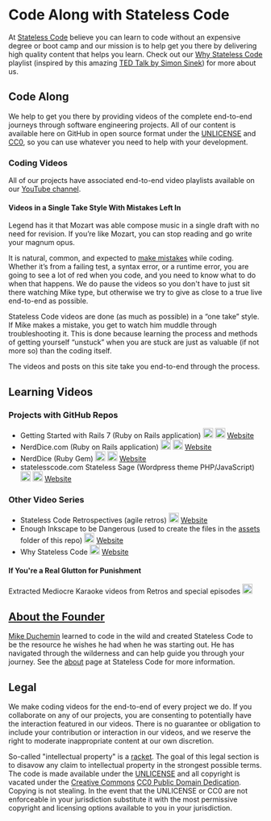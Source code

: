 
# Code Along with Stateless Code
At [Stateless Code](https://statelesscode.com/) believe you can learn to code without an expensive degree or boot camp and our mission is to help get you there by delivering high quality content that helps you learn. Check out our [Why Stateless Code](https://youtube.com/playlist?list=PL9kkbu1kLUeO5Htd6ZHJVZO1hrAGkFS1z) playlist \(inspired by this amazing [TED Talk by Simon Sinek](https://www.ted.com/talks/simon_sinek_how_great_leaders_inspire_action/c?language=en)\) for more about us.  

## Code Along
We help to get you there by providing videos of the complete end-to-end journeys through software engineering projects. All of our content is available here on GitHub in open source format under the [UNLICENSE](https://unlicense.org/) and [CC0](https://creativecommons.org/share-your-work/public-domain/cc0/), so you can use whatever you need to help with your development.

### Coding Videos
All of our projects have associated end-to-end video playlists available on our [YouTube channel](https://www.youtube.com/statelesscode).

#### Videos in a Single Take Style With Mistakes Left In
Legend has it that Mozart was able compose music in a single draft with no need for revision. If you’re like Mozart, you can stop reading and go write your magnum opus.

It is natural, common, and expected to [make mistakes](https://youtu.be/-9bgFkLaWXY) while coding. Whether it’s from a failing test, a syntax error, or a runtime error, you are going to see a lot of red when you code, and you need to know what to do when that happens. We do pause the videos so you don't have to just sit there watching Mike type, but otherwise we try to give as close to a true live end-to-end as possible.

Stateless Code videos are done (as much as possible) in a “one take” style. If Mike makes a mistake, you get to watch him muddle through troubleshooting it. This is done because learning the process and methods of getting yourself “unstuck” when you are stuck are just as valuable (if not more so) than the coding itself.

The videos and posts on this site take you end-to-end through the process.

## Learning Videos
### Projects with GitHub Repos
- Getting Started with Rails 7 (Ruby on Rails application) <a href="https://github.com/statelesscode/rails-7-getting-started" target="_blank" rel="noreferrer"><img src="https://raw.githubusercontent.com/danielcranney/readme-generator/main/public/icons/socials/github.svg" width="20" height="20" alt="GitHub Icon" /></a> <a href="https://youtube.com/playlist?list=PL9kkbu1kLUePk2NNqMT14iL3Dis2mbMdK" target="_blank"><img src="https://raw.githubusercontent.com/danielcranney/readme-generator/main/public/icons/socials/youtube.svg" width="20" height="20" alt="YouTube Icon" /></a> <a href="https://statelesscode.com/videos/getting-started-with-rails-7/" target="_blank">Website</a>
- NerdDice.com (Ruby on Rails application) <a href="https://github.com/statelesscode/nerd_dice_dot_com" target="_blank" rel="noreferrer"><img src="https://raw.githubusercontent.com/danielcranney/readme-generator/main/public/icons/socials/github.svg" width="20" height="20" alt="GitHub Icon" /></a> <a href="https://youtube.com/playlist?list=PL9kkbu1kLUeMJFb0GT8ZMzrsSKJaxjOKH" target="_blank"><img src="https://raw.githubusercontent.com/danielcranney/readme-generator/main/public/icons/socials/youtube.svg" width="20" height="20" alt="YouTube Icon" /></a> <a href="https://statelesscode.com/videos/nerd-dice-dot-com/" target="_blank">Website</a>
- NerdDice (Ruby Gem) <a href="https://github.com/statelesscode/nerd_dice" target="_blank" rel="noreferrer"><img src="https://raw.githubusercontent.com/danielcranney/readme-generator/main/public/icons/socials/github.svg" width="20" height="20" alt="GitHub Icon" /></a> <a href="https://youtube.com/playlist?list=PL9kkbu1kLUeOnUtMpAnJOCtHdThx1Efkt" target="_blank"><img src="https://raw.githubusercontent.com/danielcranney/readme-generator/main/public/icons/socials/youtube.svg" width="20" height="20" alt="YouTube Icon" /></a> <a href="https://statelesscode.com/videos/nerd-dice-gem/" target="_blank">Website</a>
- statelesscode.com Stateless Sage (Wordpress theme PHP/JavaScript) <a href="https://github.com/statelesscode/stateless_sage" target="_blank" rel="noreferrer"><img src="https://raw.githubusercontent.com/danielcranney/readme-generator/main/public/icons/socials/github.svg" width="20" height="20" alt="GitHub Icon" /></a> <a href="https://youtube.com/playlist?list=PL9kkbu1kLUeP-gmlEjJQKrFXZu2TdSEek" target="_blank"><img src="https://raw.githubusercontent.com/danielcranney/readme-generator/main/public/icons/socials/youtube.svg" width="20" height="20" alt="YouTube Icon" /></a> <a href="https://statelesscode.com/videos/recursive/" target="_blank">Website</a>

### Other Video Series
- Stateless Code Retrospectives (agile retros)  <a href="https://youtube.com/playlist?list=PL9kkbu1kLUeNaJwd3_XOrbTnSpUWsGNZX" target="_blank"><img src="https://raw.githubusercontent.com/danielcranney/readme-generator/main/public/icons/socials/youtube.svg" width="20" height="20" alt="YouTube Icon" /></a> <a href="https://statelesscode.com/videos/retro/" target="_blank">Website</a>
- Enough Inkscape to be Dangerous (used to create the files in the [assets](assets) folder of this repo) <a href="https://youtube.com/playlist?list=PL9kkbu1kLUeOIXlHRDTxr44xAhWu7upx7" target="_blank"><img src="https://raw.githubusercontent.com/danielcranney/readme-generator/main/public/icons/socials/youtube.svg" width="20" height="20" alt="YouTube Icon" /></a> <a href="https://statelesscode.com/videos/inkscape/" target="_blank">Website</a>
- Why Stateless Code <a href="https://youtube.com/playlist?list=PL9kkbu1kLUeO5Htd6ZHJVZO1hrAGkFS1z" target="_blank"><img src="https://raw.githubusercontent.com/danielcranney/readme-generator/main/public/icons/socials/youtube.svg" width="20" height="20" alt="YouTube Icon" /></a> <a href="https://statelesscode.com/videos/why/" target="_blank">Website</a>

#### If You're a Real Glutton for Punishment
Extracted Mediocre Karaoke videos from Retros and special episodes <a href="https://youtube.com/playlist?list=PL9kkbu1kLUeM_jbTfyTmHD2g8QK1v7gg3" target="_blank"><img src="https://raw.githubusercontent.com/danielcranney/readme-generator/main/public/icons/socials/youtube.svg" width="20" height="20" alt="YouTube Icon" />

## About the Founder
[Mike Duchemin](https://github.com/msducheminjr/) learned to code in the wild and created Stateless Code to be the resource he wishes he had when he was starting out. He has navigated through the wilderness and can help guide you through your journey. See the [about](https://statelesscode.com/about/) page at Stateless Code for more information.

## Legal
We make coding videos for the end-to-end of every project we do. If you collaborate on any of our projects, you are consenting to potentially have the interaction featured in our videos. There is no guarantee or obligation to include your contribution or interaction in our videos, and we reserve the right to moderate inappropriate content at our own discretion.

So-called \"intellectual property\" is a [racket](https://c4sif.org/aip/). The goal of this legal section is to disavow any claim to intellectual property in the strongest possible terms. The code is made available under the [UNLICENSE](https://unlicense.org/) and all copyright is vacated under the [Creative Commons](https://creativecommons.org) [CC0 Public Domain Dedication](https://creativecommons.org/publicdomain/zero/1.0/). Copying is not stealing. In the event that the UNLICENSE or CC0 are not enforceable in your jurisdiction substitute it with the most permissive copyright and licensing options available to you in your jurisdiction.
